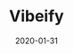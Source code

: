 ---
title: Vibeify
eventType: project
date: 2020-01-31
thumbnail: vibeify
blurb: Vibeify is an artificially intelligent DJ that uses your webcam to determine the level of energy in the room and selects songs from your playlists that match the vibe. My team created Vibeify for QHacks 2020.
tags: [tensorflow, react, spotify]
repository: https://github.com/rosslh/vibeify
---